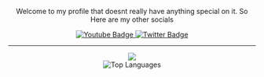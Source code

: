 
<div align="center">
    <p>Welcome to my profile that doesnt really have anything special on it. So Here are my other socials</p>
    <div id="badges">
    <a href="https://youtube.com/@landchit">
        <img src="https://img.shields.io/badge/YouTube-red?style=for-the-badge&logo=youtube&logoColor=white" alt="Youtube Badge"/>
    </a>
    <a href="https://twitter.com/LandChit">
        <img src="https://img.shields.io/badge/Twitter-blue?style=for-the-badge&logo=twitter&logoColor=white" alt="Twitter Badge"/>
    </a>
    </div>
    <img src="https://komarev.com/ghpvc/?username=LandChit&style=for-the-badge&color=red" alt=""/>
    <hr>
    <img src="https://github-readme-stats.vercel.app/api?username=LandChit&hide=commits&show_icons=true&theme=dracula"><br>
    <img src="https://github-readme-stats.vercel.app/api/top-langs/?username=LandChit&layout=compact&theme=dracula" alt="Top Languages">

</div>



